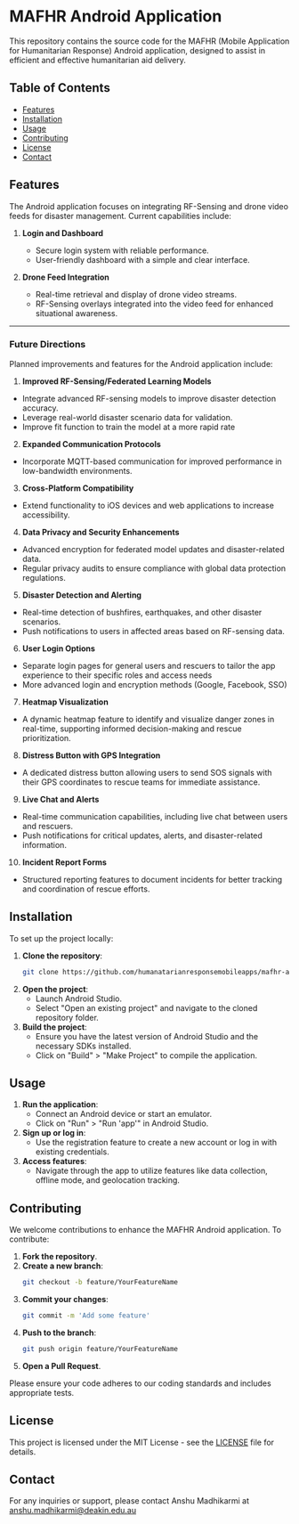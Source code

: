 # MAFHR Android Application

This repository contains the source code for the MAFHR (Mobile Application for Humanitarian Response) Android application, designed to assist in efficient and effective humanitarian aid delivery.

## Table of Contents

- [Features](#features)
- [Installation](#installation)
- [Usage](#usage)
- [Contributing](#contributing)
- [License](#license)
- [Contact](#contact)

## Features

The Android application focuses on integrating RF-Sensing and drone video feeds for disaster management. Current capabilities include:  

1. **Login and Dashboard**  
   - Secure login system with reliable performance.  
   - User-friendly dashboard with a simple and clear interface.  

2. **Drone Feed Integration**  
   - Real-time retrieval and display of drone video streams.  
   - RF-Sensing overlays integrated into the video feed for enhanced situational awareness.  
     
---

### Future Directions
Planned improvements and features for the Android application include:

1. **Improved RF-Sensing/Federated Learning Models**  
- Integrate advanced RF-sensing models to improve disaster detection accuracy.  
- Leverage real-world disaster scenario data for validation.
- Improve fit function to train the model at a more rapid rate 

2. **Expanded Communication Protocols**  
- Incorporate MQTT-based communication for improved performance in low-bandwidth environments.  

3. **Cross-Platform Compatibility**  
- Extend functionality to iOS devices and web applications to increase accessibility.  

4. **Data Privacy and Security Enhancements**  
- Advanced encryption for federated model updates and disaster-related data.  
- Regular privacy audits to ensure compliance with global data protection regulations.
  
5. **Disaster Detection and Alerting**  
- Real-time detection of bushfires, earthquakes, and other disaster scenarios.
- Push notifications to users in affected areas based on RF-sensing data.

6. **User Login Options**  
- Separate login pages for general users and rescuers to tailor the app experience to their specific roles and access needs
- More advanced login and encryption methods (Google, Facebook, SSO)

7. **Heatmap Visualization**  
- A dynamic heatmap feature to identify and visualize danger zones in real-time, supporting informed decision-making and rescue prioritization.  

8. **Distress Button with GPS Integration**  
- A dedicated distress button allowing users to send SOS signals with their GPS coordinates to rescue teams for immediate assistance.  

9. **Live Chat and Alerts**  
- Real-time communication capabilities, including live chat between users and rescuers.  
- Push notifications for critical updates, alerts, and disaster-related information.  

10. **Incident Report Forms**  
- Structured reporting features to document incidents for better tracking and coordination of rescue efforts.  

## Installation

To set up the project locally:

1. **Clone the repository**:
   ```bash
   git clone https://github.com/humanatarianresponsemobileapps/mafhr-android-application.git
   ```
2. **Open the project**:
   - Launch Android Studio.
   - Select "Open an existing project" and navigate to the cloned repository folder.
3. **Build the project**:
   - Ensure you have the latest version of Android Studio and the necessary SDKs installed.
   - Click on "Build" > "Make Project" to compile the application.

## Usage

1. **Run the application**:
   - Connect an Android device or start an emulator.
   - Click on "Run" > "Run 'app'" in Android Studio.
2. **Sign up or log in**:
   - Use the registration feature to create a new account or log in with existing credentials.
3. **Access features**:
   - Navigate through the app to utilize features like data collection, offline mode, and geolocation tracking.

## Contributing

We welcome contributions to enhance the MAFHR Android application. To contribute:

1. **Fork the repository**.
2. **Create a new branch**:
   ```bash
   git checkout -b feature/YourFeatureName
   ```
3. **Commit your changes**:
   ```bash
   git commit -m 'Add some feature'
   ```
4. **Push to the branch**:
   ```bash
   git push origin feature/YourFeatureName
   ```
5. **Open a Pull Request**.

Please ensure your code adheres to our coding standards and includes appropriate tests.

## License

This project is licensed under the MIT License - see the [LICENSE](LICENSE) file for details.

## Contact

For any inquiries or support, please contact Anshu Madhikarmi at anshu.madhikarmi@deakin.edu.au

 

